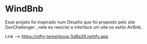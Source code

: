 # WindBnb
Esse projeto foi inspirado num Desafio que foi proposto pelo site DevChallenger , nele eu reecriei a interface um site no estilo AirBnb.

Link --> https://nifty-tereshkova-5d8a26.netlify.app
